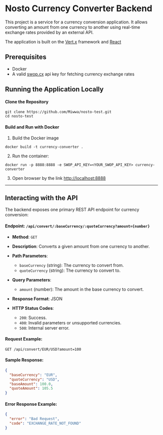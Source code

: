 # Nosto Currency Converter Backend

This project is a service for a currency conversion application.
It allows converting an amount from one currency to another using real-time exchange rates provided by an external API.

The application is built on the [Vert.x](https://vertx.io/) framework and [React](https://react.dev/)

## Prerequisites

- Docker
- A valid [swop.cx](https://swop.cx/) api key for fetching currency exchange rates

## Running the Application Locally

#### Clone the Repository

```shell
git clone https://github.com/Miwwa/nosto-test.git
cd nosto-test
```

#### Build and Run with Docker

1. Build the Docker image

```shell
docker build -t currency-converter .
```

2. Run the container:

```shell
docker run -p 8888:8888 -e SWOP_API_KEY=<YOUR_SWOP_API_KEY> currency-converter
```

3. Open browser by the link [http://localhost:8888]([http://localhost:8888])

---
## Interacting with the API
The backend exposes one primary REST API endpoint for currency conversion:
#### Endpoint: `/api/convert/:baseCurrency/:quoteCurrency?amount={number}`
- **Method**: `GET`
- **Description**: Converts a given amount from one currency to another.
- **Path Parameters**:
    - `baseCurrency` (string): The currency to convert from.
    - `quoteCurrency` (string): The currency to convert to.

- **Query Parameters**:
    - `amount` (number): The amount in the base currency to convert.

- **Response Format**: JSON
- **HTTP Status Codes**:
    - `200`: Success.
    - `400`: Invalid parameters or unsupported currencies.
    - `500`: Internal server error.

#### Request Example:
``` http
GET /api/convert/EUR/USD?amount=100
```
#### Sample Response:
``` json
{
  "baseCurrency": "EUR",
  "quoteCurrency": "USD",
  "baseAmount": 100.0,
  "quoteAmount": 105.5
}
```
#### Error Response Example:
``` json
{
  "error": "Bad Request",
  "code": "EXCHANGE_RATE_NOT_FOUND"
}
```
